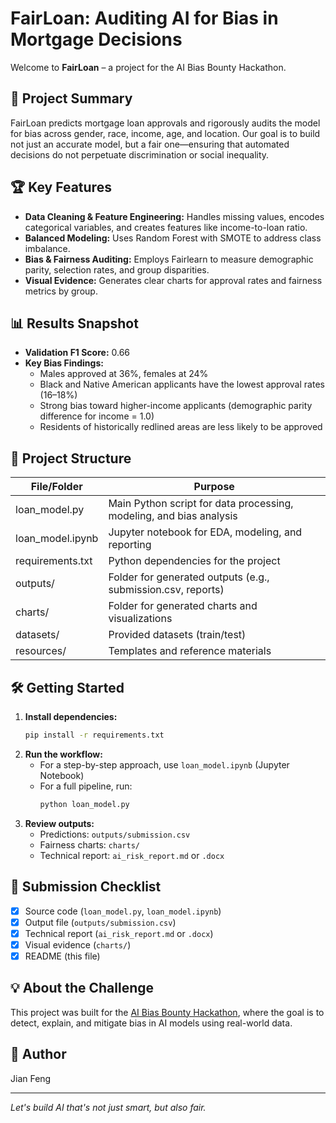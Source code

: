 # FairLoan: Auditing AI for Bias in Mortgage Decisions

Welcome to **FairLoan** – a project for the AI Bias Bounty Hackathon.

## 🚀 Project Summary

FairLoan predicts mortgage loan approvals and rigorously audits the model for bias across gender, race, income, age, and location. Our goal is to build not just an accurate model, but a fair one—ensuring that automated decisions do not perpetuate discrimination or social inequality.

## 🏆 Key Features
- **Data Cleaning & Feature Engineering:** Handles missing values, encodes categorical variables, and creates features like income-to-loan ratio.
- **Balanced Modeling:** Uses Random Forest with SMOTE to address class imbalance.
- **Bias & Fairness Auditing:** Employs Fairlearn to measure demographic parity, selection rates, and group disparities.
- **Visual Evidence:** Generates clear charts for approval rates and fairness metrics by group.

## 📊 Results Snapshot
- **Validation F1 Score:** 0.66
- **Key Bias Findings:**
  - Males approved at 36%, females at 24%
  - Black and Native American applicants have the lowest approval rates (16–18%)
  - Strong bias toward higher-income applicants (demographic parity difference for income = 1.0)
  - Residents of historically redlined areas are less likely to be approved

## 📂 Project Structure
| File/Folder         | Purpose                                                      |
|---------------------|--------------------------------------------------------------|
| loan_model.py       | Main Python script for data processing, modeling, and bias analysis |
| loan_model.ipynb    | Jupyter notebook for EDA, modeling, and reporting            |
| requirements.txt    | Python dependencies for the project                          |
| outputs/            | Folder for generated outputs (e.g., submission.csv, reports) |
| charts/             | Folder for generated charts and visualizations               |
| datasets/           | Provided datasets (train/test)                               |
| resources/          | Templates and reference materials                            |

## 🛠️ Getting Started

1. **Install dependencies:**
   ```bash
   pip install -r requirements.txt
   ```
2. **Run the workflow:**
   - For a step-by-step approach, use `loan_model.ipynb` (Jupyter Notebook)
   - For a full pipeline, run:
     ```bash
     python loan_model.py
     ```
3. **Review outputs:**
   - Predictions: `outputs/submission.csv`
   - Fairness charts: `charts/`
   - Technical report: `ai_risk_report.md` or `.docx`

## 📑 Submission Checklist
- [x] Source code (`loan_model.py`, `loan_model.ipynb`)
- [x] Output file (`outputs/submission.csv`)
- [x] Technical report (`ai_risk_report.md` or `.docx`)
- [x] Visual evidence (`charts/`)
- [x] README (this file)

## 💡 About the Challenge
This project was built for the [AI Bias Bounty Hackathon](https://ai-bias-bounty-hackathon.devpost.com/), where the goal is to detect, explain, and mitigate bias in AI models using real-world data.

## 👤 Author
Jian Feng

---

*Let's build AI that's not just smart, but also fair.*
